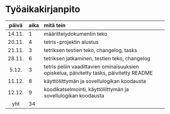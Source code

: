 # Työaikakirjanpito

| päivä | aika | mitä tein  |
| :----:|:-----| :-----|
| 14.11. | 1   | määrittelydokumentin teko |
| 20.11. | 4   | tetris-projektin alustus |
| 21.11. | 3   | tetriksen testien teko, changelog, tasks |
| 28.11. | 6   | tetriksen jatkaminen, testien teko, changelog |
| 5.12. | 3   | tetris peliin vaadittavien ominaisuuksien opiskelua, päivitetty tasks, päivitetty README |
| 11.12. | 8   | käyttöliittymän ja sovellulogikan koodausta |
| 12.12. | 9   | koodikatselmointi, käyttöliittymän ja sovellulogikan koodausta |
| yht   | 34   | | 